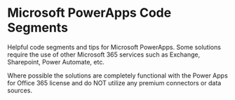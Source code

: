 # Microsoft PowerApps Code Segments

Helpful code segments and tips for Microsoft PowerApps. Some solutions require the use of other Microsoft 365 services such as Exchange, Sharepoint, Power Automate, etc. 

Where possible the solutions are completely functional with the Power Apps for Office 365 license and do NOT utilize any premium connectors or data sources.

